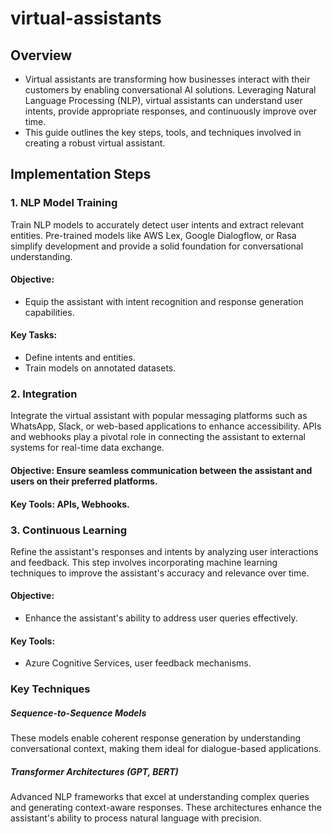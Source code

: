 # virtual-assistants
## Overview
- Virtual assistants are transforming how businesses interact with their customers by enabling conversational AI solutions. Leveraging Natural Language Processing (NLP), virtual assistants can understand user intents, provide appropriate responses, and continuously improve over time.
- This guide outlines the key steps, tools, and techniques involved in creating a robust virtual assistant.

## Implementation Steps
### 1.	NLP Model Training
Train NLP models to accurately detect user intents and extract relevant entities. Pre-trained models like AWS Lex, Google Dialogflow, or Rasa simplify development and provide a solid foundation for conversational understanding.
#### Objective: 
- Equip the assistant with intent recognition and response generation capabilities.
#### Key Tasks:
- Define intents and entities.
- Train models on annotated datasets.
### 2.	Integration
Integrate the virtual assistant with popular messaging platforms such as WhatsApp, Slack, or web-based applications to enhance accessibility. APIs and webhooks play a pivotal role in connecting the assistant to external systems for real-time data exchange.
#### Objective: Ensure seamless communication between the assistant and users on their preferred platforms.
#### Key Tools: APIs, Webhooks.
### 3.	Continuous Learning
Refine the assistant's responses and intents by analyzing user interactions and feedback. This step involves incorporating machine learning techniques to improve the assistant's accuracy and relevance over time.
#### Objective: 
- Enhance the assistant's ability to address user queries effectively.
#### Key Tools: 
- Azure Cognitive Services, user feedback mechanisms.



### Key Techniques
##### Sequence-to-Sequence Models
These models enable coherent response generation by understanding conversational context, making them ideal for dialogue-based applications.
##### Transformer Architectures (GPT, BERT)
Advanced NLP frameworks that excel at understanding complex queries and generating context-aware responses. These architectures enhance the assistant's ability to process natural language with precision.

